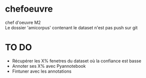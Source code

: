 # chefoeuvre
chef d'oeuvre M2
<br/>Le dossier 'amicorpus' contenant le dataset n'est pas push sur git

# TO DO
* Récupérer les X% fenetres du dataset où la confiance est basse
* Annoter ses X% avec Pyannotebook
* Fintuner avec les annotations
